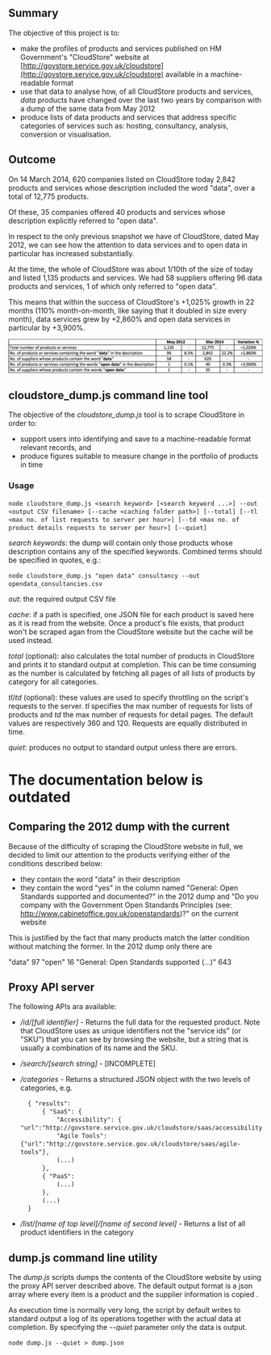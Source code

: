 ## Summary

The objective of this project is to:
- make the profiles of products and services published on HM Government's "CloudStore" website at [http://govstore.service.gov.uk/cloudstore](http://govstore.service.gov.uk/cloudstore) available in a machine-readable format
- use that data to analyse how, of all CloudStore products and services, *data* products have changed over the last two years by comparison with a dump of the same data from May 2012
- produce lists of data products and services that address specific categories of services such as: hosting, consultancy, analysis, conversion or visualisation. 

## Outcome

On 14 March 2014, 620 companies listed on CloudStore today 2,842 products and services whose description included the word "data", over a total of 12,775 products.

Of these, 35 companies offered 40 products and services whose description explicitly referred to "open data".

In respect to the only previous snapshot we have of CloudStore, dated May 2012, we can see how the attention to data services and to open data in particular has increased substantially. 

At the time, the whole of CloudStore was about 1/10th of the size of today and listed 1,135 products and services. We had 58 suppliers offering 96 data products and services, 1 of which only referred to "open data".

This means that within the success of CloudStore's +1,025% growth in 22 months (110% month-on-month, like saying that it doubled in size every month), data services grew by +2,860% and open data services in particular by +3,900%.

![Summary table](images/table_1.png)

## cloudstore_dump.js command line tool

The objective of the *cloudstore_dump.js* tool is to scrape CloudStore in order to:

- support users into identifying and save to a machine-readable format relevant records, and
- produce figures suitable to measure change in the portfolio of products in time

### Usage

    node cloudstore_dump.js <search keyword> [<search keyword ...>] --out <output CSV filename> [--cache <caching folder path>] [--total] [--tl <max no. of list requests to server per hour>] [--td <max no. of product details requests to server per hour>] [--quiet]

*search keywords*: the dump will contain only those products whose description contains any of the specified keywords. Combined terms should be specified in quotes, e.g.:

    node cloudstore_dump.js "open data" consultancy --out opendata_consultancies.csv

*out*: the required output CSV file

*cache*: if a path is specified, one JSON file for each product is saved here as it is read from the website. Once a product's file exists, that product won't be scraped agan from the CloudStore website but the cache will be used instead.

*total* (optional): also calculates the total number of products in CloudStore and prints it to standard output at completion. This can be time consuming as the number is calculated by fetching all pages of all lists of products by category for all categories. 

*tl*/*td* (optional): these values are used to specify throttling on the script's requests to the server. *tl* specifies the max number of requests for lists of products and *td* the max number of requests for detail pages. The default values are respectively 360 and 120. Requests are equally distributed in time.   

*quiet*: produces no output to standard output unless there are errors.

# The documentation below is outdated

## Comparing the 2012 dump with the current

Because of the difficulty of scraping the CloudStore website in full, we decided to limit our attention to the products verifying either of the conditions described below:

- they contain the word "data" in their description
- they contain the word "yes" in the column named "General: Open Standards supported and documented?" in the 2012 dump and "Do you company with the Government Open Standards Principles (see: http://www.cabinetoffice.gov.uk/openstandards)?" on the current website

This is justified by the fact that many products match the latter condition without matching the former. In the 2012 dump only there are  

"data" 97
"open" 16
"General: Open Standards supported (...)" 643



## Proxy API server
The following APIs ara available:

- */id/[full identifier]* - Returns the full data for the requested product. 
Note that CloudStore uses as unique identifiers not the "service 
ids" (or "SKU") that you can see by browsing the website, but a string that is 
usually a combination of its name and the SKU.

- */search/[search string]* - [INCOMPLETE]

- */categories* - Returns a structured JSON object with the two levels of 
categories, e.g.

	    { "results":
	        { "SaaS": {
	            "Accessibility": { "url":"http://govstore.service.gov.uk/cloudstore/saas/accessibility"},
	            "Agile Tools": {"url":"http://govstore.service.gov.uk/cloudstore/saas/agile-tools"},
	            (...)
	        },
	        { "PaaS": 
	        	(...)
	    	},
	    	(...)
	    }

- */list/[name of top level]/[name of second level]* - Returns a list of all
product identifiers in the category

## dump.js command line utility

The *dump.js* scripts dumps the contents of the CloudStore website by using the 
proxy API server described above. The default output format is a json array 
where every item is a product and the supplier information is copied .

As execution time is normally very long, the script by default writes to 
standard output a log of its operations together with the actual data at 
completion. By specifying the *--quiet* parameter only the data is output.

    node dump.js --quiet > dump.json


